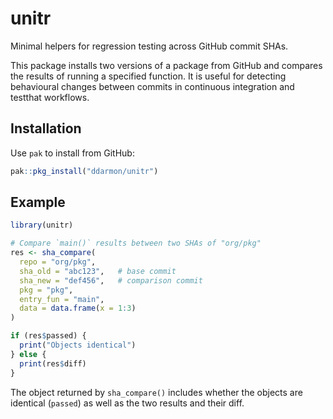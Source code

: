 # unitr

Minimal helpers for regression testing across GitHub commit SHAs.

This package installs two versions of a package from GitHub and compares the
results of running a specified function. It is useful for detecting behavioural
changes between commits in continuous integration and testthat workflows.

## Installation

Use `pak` to install from GitHub:

```r
pak::pkg_install("ddarmon/unitr")
```

## Example

```r
library(unitr)

# Compare `main()` results between two SHAs of "org/pkg"
res <- sha_compare(
  repo = "org/pkg",
  sha_old = "abc123",   # base commit
  sha_new = "def456",   # comparison commit
  pkg = "pkg",
  entry_fun = "main",
  data = data.frame(x = 1:3)
)

if (res$passed) {
  print("Objects identical")
} else {
  print(res$diff)
}
```

The object returned by `sha_compare()` includes whether the objects are
identical (`passed`) as well as the two results and their diff.
